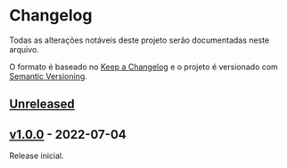 # Changelog

Todas as alterações notáveis deste projeto serão documentadas neste arquivo.

O formato é baseado no [Keep a Changelog](https://keepachangelog.com/en/1.0.0/)
e o projeto é versionado com [Semantic Versioning](https://semver.org/spec/v2.0.0.html).

## [Unreleased](https://github.com/fruivita/corporativo/compare/v1.0.0...1.x)

## [v1.0.0](https://github.com/fruivita/corporativo/compare/1.x...v1.0.0) - 2022-07-04

Release inicial.
